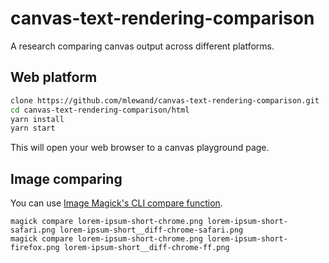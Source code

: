 # canvas-text-rendering-comparison

A research comparing canvas output across different platforms.

## Web platform

```sh
clone https://github.com/mlewand/canvas-text-rendering-comparison.git
cd canvas-text-rendering-comparison/html
yarn install
yarn start
```

This will open your web browser to a canvas playground page.

## Image comparing

You can use [Image Magick's CLI compare function](https://imagemagick.org/script/compare.php).

```cli
magick compare lorem-ipsum-short-chrome.png lorem-ipsum-short-safari.png lorem-ipsum-short__diff-chrome-safari.png
magick compare lorem-ipsum-short-chrome.png lorem-ipsum-short-firefox.png lorem-ipsum-short__diff-chrome-ff.png
```
